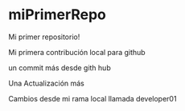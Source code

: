 # miPrimerRepo

Mi primer repositorio!

Mi primera contribución local para github

un commit más desde gith hub

Una Actualización más

Cambios desde mi rama local llamada developer01
